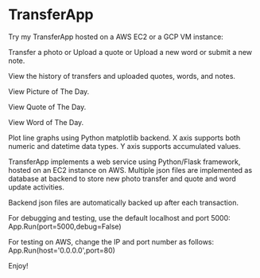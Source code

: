 # TransferApp

Try my TransferApp hosted on a AWS EC2 or a GCP VM instance:

Transfer a photo or Upload a quote or Upload a new word or submit a new note.

View the history of transfers and uploaded quotes, words, and notes.

View Picture of The Day.

View Quote of The Day.

View Word of The Day.

Plot line graphs using Python matplotlib backend. X axis supports both numeric and datetime data types. Y axis supports accumulated values.  

TransferApp implements a web service using Python/Flask framework, hosted on an EC2 instance on AWS. Multiple json files are implemented as database at backend to store new photo transfer and quote and word update activities.

Backend json files are automatically backed up after each transaction. 

For debugging and testing, use the default localhost and port 5000:
App.Run(port=5000,debug=False)

For testing on AWS, change the IP and port number as follows:
App.Run(host='0.0.0.0',port=80)

Enjoy!
